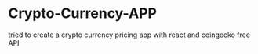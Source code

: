 # Crypto-Currency-APP
tried to create a crypto currency pricing app with react and coingecko free API
